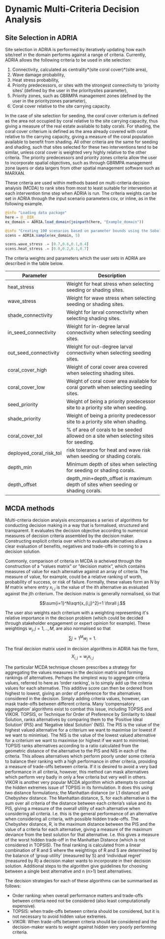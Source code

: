 # Dynamic Multi-Criteria Decision Analysis

## Site Selection in ADRIA
Site selection in ADRIA is performed by iteratively updating how each site/reef in the domain performs against a range of criteria. Currently, ADRIA allows the following criteria to be used in site selection:
1.	Connectivity, calculated as centrality*(site coral cover)*(site area),
2. 	Wave damage probability,
3.	Heat stress probability,
4.	Priority predecessors, or sites with the strongest connectivity to ‘priority sites’ (defined by the user in the prioritysites parameter),
5.	Priority zones, such as GBRMPA management zones (defined by the user in the priorityzones parameter),
6.	Coral cover relative to the site carrying capacity.

In the case of site selection for seeding, the coral cover criterium is defined as the area not occupied by coral relative to the site carrying capacity, thus giving a measure of the real estate available to baby corals. For shading, the coral cover criterium is defined as the area already covered with coral relative to the carrying capacity, giving a measure of the coral population available to benefit from shading. All other criteria are the same for seeding and shading, such that sites selected for these two interventions tend to be similar, unless coral cover is weighted very highly relative to the other criteria. The priority predecessors and priority zones criteria allow the user to incorporate spatial objectives, such as through GBRMPA management zone layers or data largers from other spatial management software such as MARXAN.

These criteria are used within methods based on multi-criteria decision analysis (MCDA) to rank sites from most to least suitable for intervention at each intervention time step when ADRIA is run. The criteria weights can be set in ADRIA through the input scenario parameters csv, or inline, as in the following example.

```julia
@info "Loading data package"
here = @__DIR__
ex_domain = ADRIA.load_domain(joinpath(here, "Example_domain"))

@info "Creating 100 scenarios based on parameter bounds using the Sobol' method"
scens = ADRIA.sample(ex_domain, 5)

scens.wave_stress .= [0.7,0.6,0.1,0.4]
scens.heat_stress .= [0.0,0.2,0.1,0.7]

```
The criteria weights and parameters which the user sets in ADRIA are described in the table below.

|Parameter              |Description                                                                              |
|-----------------------|-----------------------------------------------------------------------------------------|
|heat_stress            |Weight for heat stress when selecting seeding or shading sites.                          |
|wave_stress            |Weight for wave stress when selecting seeding or shading sites.                          |
|shade_connectivity     |Weight for larval connectivity when selecting shading sites.                             | 
|in_seed_connectivity   |Weight for in-degree larval connectivity when selecting seeding sites.                   |
|out_seed_connectivity  |Weight for out-degree larval connectivity when selecting seeding sites.                  |
|coral_cover_high       |Weight of coral cover area covered when selecting shading sites.                         |
|coral_cover_low        |Weight of coral cover area available for coral gorwth when selecting seeding sites.      |
|seed_priority          |Weight of being a priority predecessor site to a priority site when seeding.             |
|shade_priority         |Weight of being a priority predecessor site to a priority site when shading.             |
|coral_cover_tol        |% of area of corals to be seeded allowed on a site when selecting sites for seeding.     |
|deployed_coral_risk_tol|risk tolerance for heat and wave risk when seeding or shading corals.                    |
|depth_min              |Minimum depth of sites when selecting for seeding or shading corals.                     |
|depth_offset           |depth_min+depth_offset is maximum depth of sites when seeding or shading corals.         |

## MCDA methods
Multi-criteria decision analysis encompasses a series of algorithms for conducting decision making in a way that is formalised, structured and transparent. It evaluates the decision objective according to numerical measures of decision criteria assembled by the decision maker. Constructing explicit criteria over which to evaluate alternatives allows a clear evaluation of benefits, negatives and trade-offs in coming to a decision solution.

Commonly, comparison of criteria in MCDA is acheived through the construction of a “values matrix” or “decision matrix”, which contains measures of value for each alternative against an array of criteria. The measure of value, for example, could be a relative ranking of worth, probability of success, or risk of failure. Formally, these values form an $N$ by $M$ matrix where entry $x_{i,j}$ is the value of the ith alternative as evaluated against the jth criterium. The decision matrix is generally normalised, so that

$$\sum{i=1}^N\sqrt{x_{i,j}^2}=1 \forall j.$$

The user also weights each criterium with a weighting representing it's relative importance in the decison problem (which could be decided through stakeholder engagement or expert opinion for example). These weightings $w_j, j =1,..,M$, are also normalised so that
$$\sum{j=1}^M w_j=1.$$

The final decision matrix used in decision algorithms in ADRIA has the form,
$$X_{i,j} = w_j x_{i,j}$$

The particular MCDA technique chosen prescribes a strategy for aggregating the values measures in the decision matrix and forming rankings of alternatives. Perhaps the simplest way to aggregate criteria values, referred to here as ‘order ranking’, is to simply add up the criteria values for each alternative. This additive score can then be ordered from highest to lowest, giving an order of preference for the alternatives considered in the decision. Simply adding criteria values, however, can mask trade-offs between different criteria. Many ‘compensatory aggregation’ algorithms exist to combat this issue, including TOPSIS and VIKOR. 
TOPSIS, or Technique for Order of Preference by Similarity to Ideal Solution, ranks alternatives by comparing them to the ‘Positive Ideal Solution’ (PIS) and ‘Negative Ideal Solution’ (NIS). The PIS is the value of the highest valued alternative for a criterium we want to maximise (or lowest if we want to minimise). The NIS is the value of the lowest valued alternative for a criterium we want to maximise (or highest if we want to minimise). TOPSIS ranks alternatives according to a ratio calculated from the geometric distance of the alternative to the PIS and NIS in each of the criteria. This allows alternatives which perform poorly under some criteria to balance their ranking with a high performance in other criteria, providing a measure of trade-offs between criteria. If it is desired to avoid a very bad performance in all criteria, however, this method can mask alternatives which perform very badly in only a few criteria but very well in others.
VIKOR is another very popular MCDA algorithm which attempts to combat the hidden extremes issue of TOPSIS in its formulation. It does this using two distance formulations; the Manhattan distance (or L1 distance) and Chebyshev distance. The Manhattan distance, S, for each alternative is the sum over all criteria of the distance between each criteria’s value and its PIS, giving a measure of the overall utility of each alternative when considering all criteria. I.e. this is the general performance of an alternative when considering all criteria, with possible hidden trade-offs. The Chebyshev distance, R, is the maximum distance between the PIS and the value of a criteria for each alternative, giving a measure of the maximum deviance from the best solution for that alternative. I.e. this gives a measure of the worst hidden trade-off in the Manhattan Distance (which is not considered in TOPSIS). The final ranking is calculated from a linear combination of R and S where the weightings of R and S are determined by the balance of ‘group utility’ (measured by S) and ‘individual regret’ (measured by R) a decision maker wants to incorporate in their decision solution. Additional steps to the algorithm give guidelines for choosing between a single best alternative and n (n>1) best alternatives.

The decision strategies for each of these algorithms can be summarised as follows:
* Order ranking: when overall performance matters and trade-offs between criteria need not be considered (also least computationally expensive).
* TOPSIS: when trade-offs between criteria should be considered, but it is not necessary to avoid hidden value extremes.
* VIKOR: When trade-offs between criteria should be considered and the decision-maker wants to weight against hidden very poorly performing criteria.